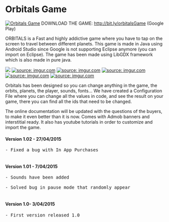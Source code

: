 # Orbitals Game
<a href="http://bit.ly/orbitalsGame"><img src="http://i.imgur.com/DRIFTtu.png" title="Orbitals Game" /></a>
DOWNLOAD THE GAME: http://bit.ly/orbitalsGame (Google Play)

ORBITALS is a Fast and highly addictive game where you have to tap on the screen to travel between different planets. This game is made in Java using Android Studio since Google is not supporting Eclipse anymore (you can import on Eclipse). The game has been made using LibGDX framework which is also made in pure java.

<a href="https://goo.gl/8PQsKh"><img src="http://i.imgur.com/DHIKHmX.png" /></a>
<a href=""><img src="http://i.imgur.com/s1hSXj0.jpg" title="source: imgur.com" /></a>
<a href=""><img src="http://i.imgur.com/LGaV1Xv.jpg" title="source: imgur.com" /></a>
<a href=""><img src="http://i.imgur.com/oyEF1VQ.jpg" title="source: imgur.com" /></a>
<a href=""><img src="http://i.imgur.com/AmtPQ2R.jpg" title="source: imgur.com" /></a>
<a href=""><img src="http://i.imgur.com/TQveR1I.jpg" title="source: imgur.com" /></a>

Orbitals has been designed so you can change anything in the game, the orbits, planets, the player, sounds, fonts...
We have created a Configuration File where you can change all the values in code, and see the result on your game, there you can find all the ids that need to be changed.

The online documentation will be updated with the questions of the buyers, to make it even better than it is now.
Comes with Admob banners and interstitial ready. It also has youtube tutorials in order to customize and import the game. 

<h4>Version 1.02 - 27/04/2015</h4>
<pre>
- Fixed a bug with In App Purchases</br>
</pre>

<h4>Version 1.01 - 7/04/2015</h4>
<pre>
- Sounds have been added</br>
- Solved bug in pause mode that randomly appear</br>
</pre>

<h4>Version 1.0- 3/04/2015</h4>
<pre>
- First version released 1.0</br>
</pre>
